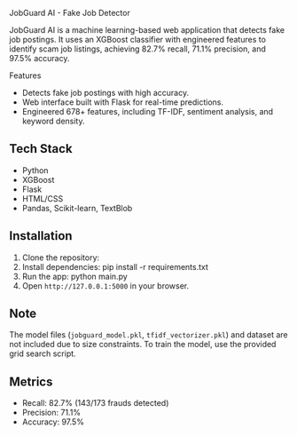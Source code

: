 JobGuard AI - Fake Job Detector

JobGuard AI is a machine learning-based web application that detects fake job postings. It uses an XGBoost classifier with engineered features to identify scam job listings, achieving 82.7% recall, 71.1% precision, and 97.5% accuracy.

Features
- Detects fake job postings with high accuracy.
- Web interface built with Flask for real-time predictions.
- Engineered 678+ features, including TF-IDF, sentiment analysis, and keyword density.

## Tech Stack
- Python
- XGBoost
- Flask
- HTML/CSS
- Pandas, Scikit-learn, TextBlob

## Installation
1. Clone the repository: 
2. Install dependencies: pip install -r requirements.txt
3. Run the app: python main.py
4. Open `http://127.0.0.1:5000` in your browser.

## Note
The model files (`jobguard_model.pkl`, `tfidf_vectorizer.pkl`) and dataset are not included due to size constraints. To train the model, use the provided grid search script.

## Metrics
- Recall: 82.7% (143/173 frauds detected)
- Precision: 71.1%
- Accuracy: 97.5%